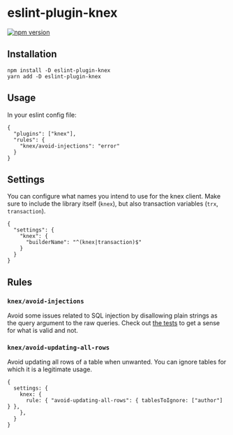 # eslint-plugin-knex

[![npm version](https://badge.fury.io/js/eslint-plugin-knex.svg)](https://badge.fury.io/js/eslint-plugin-knex)

## Installation

```
npm install -D eslint-plugin-knex
yarn add -D eslint-plugin-knex
```

## Usage

In your eslint config file:

```
{
  "plugins": ["knex"],
  "rules": {
    "knex/avoid-injections": "error"
  }
}
```

## Settings

You can configure what names you intend to use for the knex client. Make sure to
include the library itself (`knex`), but also transaction variables (`trx`,
`transaction`).

```
{
  "settings": {
    "knex": {
      "builderName": "^(knex|transaction)$"
    }
  }
}
```

## Rules

### `knex/avoid-injections`

Avoid some issues related to SQL injection by disallowing plain strings as the query argument to the raw queries. Check
out [the tests](https://github.com/AntonNiklasson/eslint-plugin-knex/blob/master/rules/avoid-injections.test.js) to get
a sense for what is valid and not.

### `knex/avoid-updating-all-rows`

Avoid updating all rows of a table when unwanted.
You can ignore tables for which it is a legitimate usage.

```
{
  settings: {
    knex: {
      rule: { "avoid-updating-all-rows": { tablesToIgnore: ["author"] } },
    },
  }
}
```

